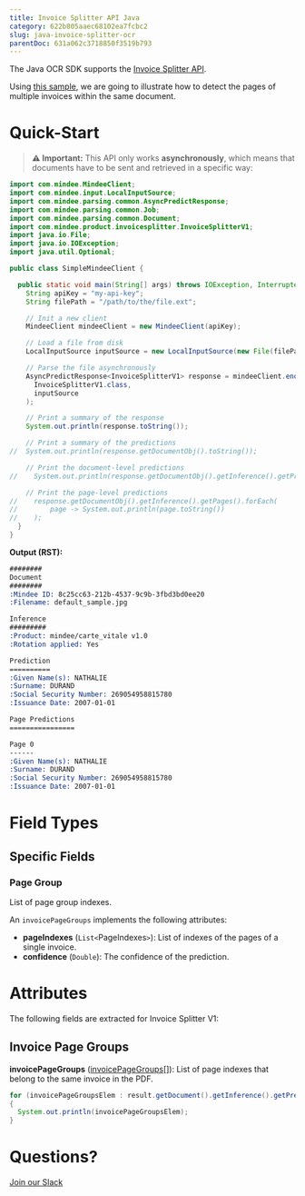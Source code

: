 ```yaml
---
title: Invoice Splitter API Java
category: 622b805aaec68102ea7fcbc2
slug: java-invoice-splitter-ocr
parentDoc: 631a062c3718850f3519b793
---
```

The Java OCR SDK supports the [Invoice Splitter API](https://platform.mindee.com/mindee/invoice_splitter).

Using [this sample](https://github.com/mindee/client-lib-test-data/blob/main/products/invoice_splitter/default_sample.pdf), we are going to illustrate how to detect the pages of multiple invoices within the same document.

# Quick-Start

> **⚠️ Important:** This API only works **asynchronously**, which means that documents have to be sent and retrieved in a specific way:

```java
import com.mindee.MindeeClient;
import com.mindee.input.LocalInputSource;
import com.mindee.parsing.common.AsyncPredictResponse;
import com.mindee.parsing.common.Job;
import com.mindee.parsing.common.Document;
import com.mindee.product.invoicesplitter.InvoiceSplitterV1;
import java.io.File;
import java.io.IOException;
import java.util.Optional;

public class SimpleMindeeClient {

  public static void main(String[] args) throws IOException, InterruptedException {
    String apiKey = "my-api-key";
    String filePath = "/path/to/the/file.ext";

    // Init a new client
    MindeeClient mindeeClient = new MindeeClient(apiKey);

    // Load a file from disk
    LocalInputSource inputSource = new LocalInputSource(new File(filePath));

    // Parse the file asynchronously
    AsyncPredictResponse<InvoiceSplitterV1> response = mindeeClient.enqueueAndParse(
      InvoiceSplitterV1.class,
      inputSource
    );

    // Print a summary of the response
    System.out.println(response.toString());

    // Print a summary of the predictions
//  System.out.println(response.getDocumentObj().toString());

    // Print the document-level predictions
//    System.out.println(response.getDocumentObj().getInference().getPrediction().toString());

    // Print the page-level predictions
//    response.getDocumentObj().getInference().getPages().forEach(
//        page -> System.out.println(page.toString())
//    );
  }
}
```

**Output (RST):**

```rst
########
Document
########
:Mindee ID: 8c25cc63-212b-4537-9c9b-3fbd3bd0ee20
:Filename: default_sample.jpg

Inference
#########
:Product: mindee/carte_vitale v1.0
:Rotation applied: Yes

Prediction
==========
:Given Name(s): NATHALIE
:Surname: DURAND
:Social Security Number: 269054958815780
:Issuance Date: 2007-01-01

Page Predictions
================

Page 0
------
:Given Name(s): NATHALIE
:Surname: DURAND
:Social Security Number: 269054958815780
:Issuance Date: 2007-01-01
```

# Field Types

## Specific Fields

### Page Group

List of page group indexes.

An `invoicePageGroups` implements the following attributes:

- **pageIndexes** (`List<`PageIndexes`>`): List of indexes of the pages of a single invoice.
- **confidence** (`Double`): The confidence of the prediction.

# Attributes

The following fields are extracted for Invoice Splitter V1:

## Invoice Page Groups

**invoicePageGroups** ([invoicePageGroups](#page-groups)[]): List of page indexes that belong to the same invoice in the PDF.

```java
for (invoicePageGroupsElem : result.getDocument().getInference().getPrediction().getInvoicePageGroups())
{
  System.out.println(invoicePageGroupsElem);
}
```

# Questions?

[Join our Slack](https://join.slack.com/t/mindee-community/shared_invite/zt-2d0ds7dtz-DPAF81ZqTy20chsYpQBW5g)
